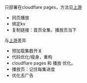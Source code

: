 只部署在cloudflare pages，方法见[上游](https://github.com/LibreSpark/LibreTV)

- 同页播放
- 绑定kv
- 复制链接：首页全集，播放页当下

与[上游](https://github.com/LibreSpark/LibreTV)差异
- 预加载集数开关
- 代码优化/瘦身，重构
- cloudflare pages 和 播放 优化。
- 播放页：记住每集进度
- 优化去广告
